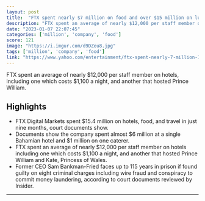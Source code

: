 ```yaml
---
layout: post
title:  "FTX spent nearly $7 million on food and over $15 million on luxury Bahamian hotels in just 9 months, court documents show"
description: "FTX spent an average of nearly $12,000 per staff member on hotels, including one which costs $1,100 a night, and another that hosted Prince William."
date: "2023-01-07 22:07:45"
categories: ['million', 'company', 'food']
score: 121
image: "https://i.imgur.com/d9DZeu8.jpg"
tags: ['million', 'company', 'food']
link: "https://www.yahoo.com/entertainment/ftx-spent-nearly-7-million-122619430.html?fr=sycsrp_catchall&amp;guccounter=1&amp;guce_referrer=aHR0cHM6Ly9wcmVzZWFyY2guY29tLw&amp;guce_referrer_sig=AQAAAKPvU6lv7Xind7FsbwpeJJd7kzb76lq5OvfIKioYNpYW2PBzPN-gTBrnMLZ6rW-OsEeI2VZpTwtoUn4XLoTce5nN0ZCFaxbDnKQ9cAbpftSGuTYaq_BM5OE_5ZP0wDtdTBL9lps7_TduXrcn1bxIx_yUaaVNMG1d6TAC32M8jRCJ"
---
```


FTX spent an average of nearly $12,000 per staff member on hotels, including one which costs $1,100 a night, and another that hosted Prince William.

## Highlights

- FTX Digital Markets spent $15.4 million on hotels, food, and travel in just nine months, court documents show.
- Documents show the company spent almost $6 million at a single Bahamian hotel and $1 million on one caterer.
- FTX spent an average of nearly $12,000 per staff member on hotels including one which costs $1,100 a night, and another that hosted Prince William and Kate, Princess of Wales.
- Former CEO Sam Bankman-Fried faces up to 115 years in prison if found guilty on eight criminal charges including wire fraud and conspiracy to commit money laundering, according to court documents reviewed by Insider.

---
